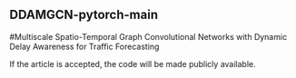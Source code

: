 ## DDAMGCN-pytorch-main  
#Multiscale Spatio-Temporal Graph Convolutional Networks with Dynamic Delay Awareness for Traffic Forecasting

If the article is accepted, the code will be made publicly available.
